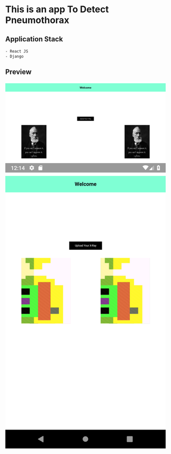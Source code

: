 # This is an app To Detect Pneumothorax

## Application Stack
    - React JS
    - Django

## Preview

![Site Preview](doc/img/site/09042019site.png)
![Site Preview](doc/img/site/11092019android.png)